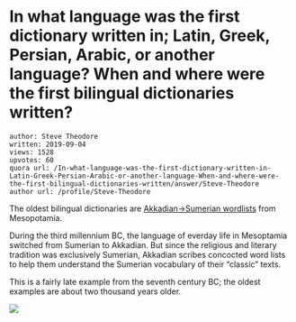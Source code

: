 # In what language was the first dictionary written in; Latin, Greek, Persian, Arabic, or another language? When and where were the first bilingual dictionaries written?

	author: Steve Theodore
	written: 2019-09-04
	views: 1528
	upvotes: 60
	quora url: /In-what-language-was-the-first-dictionary-written-in-Latin-Greek-Persian-Arabic-or-another-language-When-and-where-were-the-first-bilingual-dictionaries-written/answer/Steve-Theodore
	author url: /profile/Steve-Theodore


The oldest bilingual dictionaries are [Akkadian->Sumerian wordlists](https://en.wikipedia.org/wiki/Lexical_lists) from Mesopotamia.

During the third millennium BC, the language of everday life in Mesoptamia switched from Sumerian to Akkadian. But since the religious and literary tradition was exclusively Sumerian, Akkadian scribes concocted word lists to help them understand the Sumerian vocabulary of their “classic” texts.

This is a fairly late example from the seventh century BC; the oldest examples are about two thousand years older.

![](https://qph.fs.quoracdn.net/main-qimg-0e89bdafc16fa9d801554126f6303da7)

